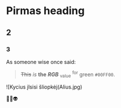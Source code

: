 # Pirmas heading

## 2

### 3



As someone wise once said:
>~~This~~ *is* **the** ***RGB*** <sub>value</sub> <sup>for</sup> green `#00FF00`.

![Kycius įlsisi šliopkėj(Alius.jpg)


🙊🤖👽
